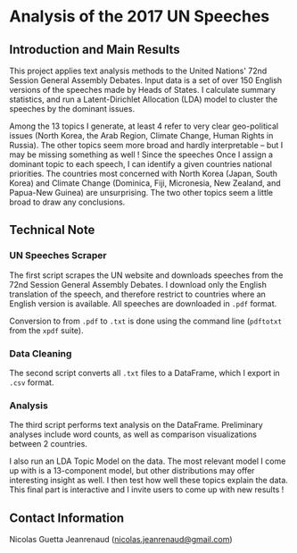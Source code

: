 # Analysis of the 2017 UN Speeches

## Introduction and Main Results

This project applies text analysis methods to the United Nations' 72nd Session General Assembly Debates. Input data is a set of over 150 English versions of the speeches made by Heads of States. I calculate summary statistics, and run a Latent-Dirichlet Allocation (LDA) model to cluster the speeches by the dominant issues.

Among the 13 topics I generate, at least 4 refer to very clear geo-political issues (North Korea, the Arab Region, Climate Change, Human Rights in Russia). The other topics seem more broad and hardly interpretable – but I may be missing something as well ! Since the speeches
Once I assign a dominant topic to each speech, I can identify a given countries national priorities. The countries most concerned with North Korea (Japan, South Korea) and Climate Change (Dominica, Fiji, Micronesia, New Zealand, and Papua-New Guinea) are unsurprising. The two other topics seem a little broad to draw any conclusions.


## Technical Note

### UN Speeches Scraper

The first script scrapes the UN website and downloads speeches from the 72nd Session General Assembly Debates. I download only the English translation of the speech, and therefore restrict to countries where an English version is available.  All speeches are downloaded in `.pdf` format.

Conversion to from `.pdf` to `.txt` is done using the command line (`pdftotxt` from the `xpdf` suite).

### Data Cleaning

The second script converts all `.txt` files to a DataFrame, which I export in `.csv` format.

### Analysis

The third script performs text analysis on the DataFrame. Preliminary analyses include word counts, as well as comparison visualizations between 2 countries.

I also run an LDA Topic Model on the data. The most relevant model I come up with is a 13-component model, but other distributions may offer interesting insight as well. I then test how well these topics explain the data. This final part is interactive and I invite users to come up with new results !


## Contact Information

Nicolas Guetta Jeanrenaud ([nicolas.jeanrenaud@gmail.com](nicolas.jeanrenaud@gmail.com))
